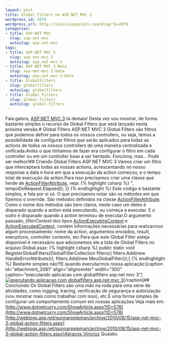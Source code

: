 ```yaml
--- 
layout: post
title: Global Filters no ASP.NET MVC 3
wordpress_id: 2079
wordpress_url: http://viniciusquaiato.com/blog/?p=2079
categories: 
- title: ASP.NET MVC
  slug: asp-net-mvc
  autoslug: asp.net-mvc
tags: 
- title: ASP.NET MVC 3
  slug: asp-net-mvc-3
  autoslug: asp.net-mvc-3
- title: ASP.NET MVC 3 Beta
  slug: asp-net-mvc-3-beta
  autoslug: asp.net-mvc-3-beta
- title: GlobalFilters
  slug: globalfilters
  autoslug: globalfilters
- title: Global Filters
  slug: global-filters
  autoslug: global-filters
---
```

Fala galera, [ASP.NET MVC 3](http://viniciusquaiato.com/blog/asp-net-mvc-3/) tá demais! Desta vez vou mostrar, de forma bastante simples o recurso de Global Filters que será lançado nesta próxima versão.# Global Filters ASP.NET MVC 3
Global Filters são filtros que podemos definir para todos os nossos controllers, ou seja, temos a possibilidade de configurar filtros que serão aplicados para todas as actions de todos os nossos controllers de uma maneira centralizada e unificada.Antes o que tínhamos de fazer era configurar o filtro em cada controller ou em um controller base a ser herdado. Funciona, mas... Pode ser melhor!## Criando Global Filters ASP.NET MVC 3
Vamos criar um filtro que interceptará todas as nossas actions, acrescentando no nosso response a data e hora em que a execução da action começou, e o tempo total de execução da action.Para isso precisamos criar uma classe que herde de [ActionFilterAttribute](http://msdn.microsoft.com/en-us/library/system.web.mvc.actionfilterattribute.aspx), veja:
{% highlight csharp %}
", tempoDoRequest.Elapsed));    }}
{% endhighlight %}
Este código é bastante simples, e fala por si só. O que precisamos notar são os métodos em que fizemos o override. São métodos definidos na classe [ActionFilterAttribute](http://msdn.microsoft.com/en-us/library/system.web.mvc.actionfilterattribute.aspx). Como o nome dos métodos são bem claros, neste caso um deles é disparado quando a action está executando, ou começa a executar. E o outro é disparado quando a action terminou de executar.O argumento passado, _filterContext_ dos tipos [ActionExecutingContext](http://msdn.microsoft.com/en-us/library/dd505190(v=VS.90).aspx) e [ActionExecutedContext](http://msdn.microsoft.com/en-us/library/system.web.mvc.actionexecutedcontext.aspx), contém informações necessárias para realizarmos algum processamento: nome da action, argumentos enviados, result, execptions, controller contexto, etc.Para que este Global Filter esteja disponível é necessário que adicionemos ele a lista de Global Filters no arquivo Global.asax:
{% highlight csharp %}
public static void RegisterGlobalFilters(GlobalFilterCollection filters){    filters.Add(new HandleErrorAttribute());    filters.Add(new MeuGlobalFilter());}
{% endhighlight %}
Bastante simples não?!E quando executarmos nossa aplicação:[caption id="attachment_2081" align="aligncenter" width="300" caption="executando aplicacao com globalfilters asp.net mvc 3"][![executando aplicacao com globalfilters asp.net mvc 3](http://viniciusquaiato.com/blog/wp-content/uploads/2010/11/executando-aplicacao-com-globalfilters-300x181.png "executando aplicacao com globalfilters asp.net mvc 3")](http://viniciusquaiato.com/blog/wp-content/uploads/2010/11/executando-aplicacao-com-globalfilters.png)[/caption]## Concluindo
Os Global Filters são uma mão na roda para uma série de atividades, como logging, tracing, verificação de segurança e autorização (vou mostrar mais como trabalhar com isso), etc.É uma forma simples de configurar um comportamento comum em nossas aplicações.Veja mais em: [http://www.dotnetcurry.com/ShowArticle.aspx?ID=578](http://www.dotnetcurry.com/ShowArticle.aspx?ID=578)[http://weblogs.asp.net/gunnarpeipman/archive/2010/08/15/asp-net-mvc-3-global-action-filters.aspx](http://weblogs.asp.net/gunnarpeipman/archive/2010/08/15/asp-net-mvc-3-global-action-filters.aspx)Abraços,Vinicius Quaiato.
